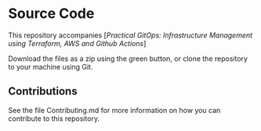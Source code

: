 # Source Code

This repository accompanies [*Practical GitOps: Infrastructure Management using Terraform, AWS and Github Actions*]

Download the files as a zip using the green button, or clone the repository to your machine using Git.


## Contributions

See the file Contributing.md for more information on how you can contribute to this repository.
